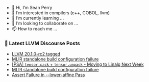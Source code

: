 - 👋 Hi, I’m Sean Perry
- 👀 I’m interested in compilers (c++, COBOL, llvm)
- 🌱 I’m currently learning ...
- 💞️ I’m looking to collaborate on ...
- 📫 How to reach me ...

<!---
s66perry/s66perry is a ✨ special ✨ repository because its `README.md` (this file) appears on your GitHub profile.
You can click the Preview link to take a look at your changes.
--->
### 📕 Latest LLVM Discourse Posts

<!-- DISCOURSE-LLVM:START -->
- [LLVM 20.1.0-rc2 tagged](https://discourse.llvm.org/t/llvm-20-1-0-rc2-tagged/84607#post_5)
- [MLIR standalone build configuration failure](https://discourse.llvm.org/t/mlir-standalone-build-configuration-failure/84634#post_3)
- [[PSA] `tensor.pack` + `tensor.unpack` - Moving to Linalg Next Week](https://discourse.llvm.org/t/psa-tensor-pack-tensor-unpack-moving-to-linalg-next-week/84639#post_1)
- [MLIR standalone build configuration failure](https://discourse.llvm.org/t/mlir-standalone-build-configuration-failure/84634#post_2)
- [Assert Failure in --lower-affine Pass](https://discourse.llvm.org/t/assert-failure-in-lower-affine-pass/84616#post_7)
<!-- DISCOURSE-LLVM:END -->
